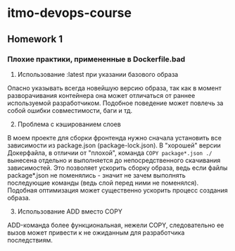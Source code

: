 # itmo-devops-course

## Homework 1

### Плохие практики, примененные в Dockerfile.bad

1. Использование :latest при указании базового образа

Опасно указывать всегда новейшую версию образа, так как в момент разворачивания контейнера она может отличаться от раннее используемой разработчиком. Подобное поведение может повлечь за собой ошибки совместимости, баги и тд.

2. Проблема с кэшированием слоев

В моем проекте для сборки фронтенда нужно сначала установить все зависимости из package.json (package-lock.json). В "хорошей" версии Докерфайла, в отличии от "плохой", команда `COPY package*.json ./` вынесена отдельно и выполняется до непосредственного скачивания зависимостей. Это позволяет ускорить сборку образа, ведь если файлы package\*.json не поменялись - значит не зачем выполнять последующие команды (ведь слой перед ними не поменялся). Подобная оптимизация может существенно ускорить процесс создания образа.

3. Использование ADD вместо COPY

ADD-команда более функциональная, нежели COPY, следовательно ее вызов может привести к не ожиданным для разработчика последствиям.
